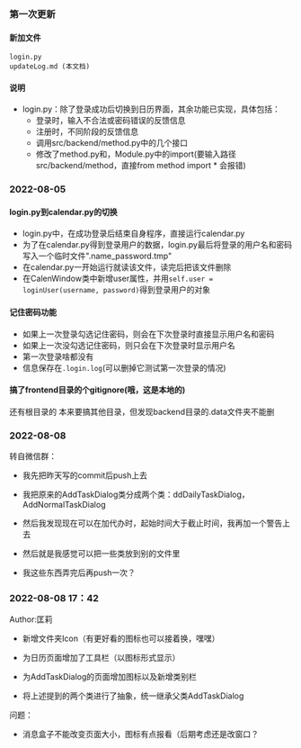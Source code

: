 ### 第一次更新

#### 新加文件

```
login.py
updateLog.md (本文档)
```

#### 说明

- login.py：除了登录成功后切换到日历界面，其余功能已实现，具体包括：
  - 登录时，输入不合法或密码错误的反馈信息
  - 注册时，不同阶段的反馈信息
  - 调用src/backend/method.py中的几个接口
  - 修改了method.py和，Module.py中的import(要输入路径src/backend/method，直接from method import * 会报错)

### 2022-08-05

#### login.py到calendar.py的切换

- login.py中，在成功登录后结束自身程序，直接运行calendar.py
- 为了在calendar.py得到登录用户的数据，login.py最后将登录的用户名和密码写入一个临时文件".name_password.tmp"
- 在calendar.py一开始运行就读该文件，读完后把该文件删除
- 在CalenWindow类中新增user属性，并用```self.user = loginUser(username, password)```得到登录用户的对象

#### 记住密码功能

- 如果上一次登录勾选记住密码，则会在下次登录时直接显示用户名和密码
- 如果上一次没勾选记住密码，则只会在下次登录时显示用户名
- 第一次登录啥都没有
- 信息保存在```.login.log```(可以删掉它测试第一次登录的情况)

#### 搞了frontend目录的个gitignore(哦，这是本地的)
还有根目录的
本来要搞其他目录，但发现backend目录的.data文件夹不能删



### 2022-08-08

转自微信群：

- 我先把昨天写的commit后push上去

- 我把原来的AddTaskDialog类分成两个类：ddDailyTaskDialog， AddNormalTaskDialog
- 然后我发现现在可以在加代办时，起始时间大于截止时间，我再加一个警告上去
- 然后就是我感觉可以把一些类放到别的文件里
- 我这些东西弄完后再push一次？



### 2022-08-08 17：42

Author:匡莉

- 新增文件夹Icon（有更好看的图标也可以接着换，嘿嘿）

- 为日历页面增加了工具栏（以图标形式显示）
- 为AddTaskDialog的页面增加图标以及新增类别栏
- 将上述提到的两个类进行了抽象，统一继承父类AddTaskDialog

问题：

- 消息盒子不能改变页面大小，图标有点报看（后期考虑还是改窗口？

